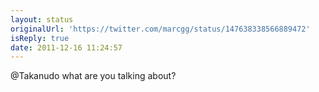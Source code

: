 ```yaml
---
layout: status
originalUrl: 'https://twitter.com/marcgg/status/147638338566889472'
isReply: true
date: 2011-12-16 11:24:57
---
```


@Takanudo what are you talking about?
